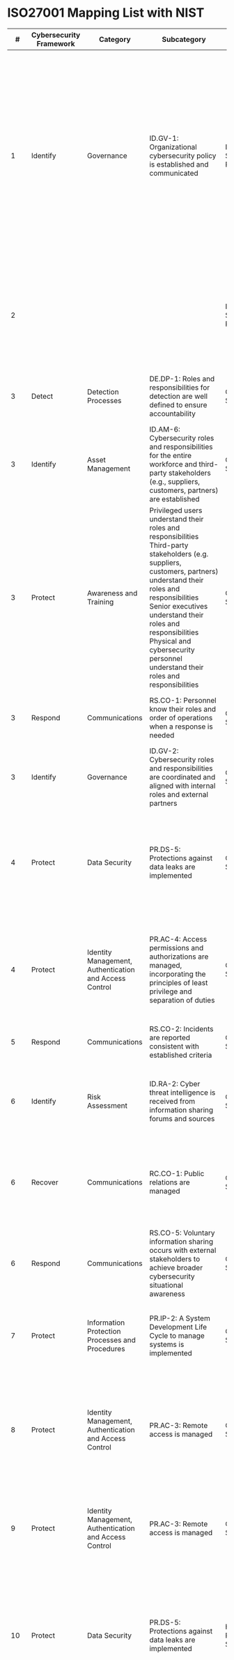 # ISO27001 Mapping List with NIST

<table><thead><tr><th width="68">#</th><th width="119">Cybersecurity Framework</th><th width="208">Category</th><th width="423">Subcategory</th><th width="157">Domain</th><th width="88">Control No.</th><th width="88">ISO</th><th width="777">Control Description</th></tr></thead><tbody><tr><td>1</td><td>Identify</td><td>Governance</td><td>ID.GV-1: Organizational cybersecurity policy is established and communicated</td><td>Information Security and Privacy Policy</td><td>A.5.1.1</td><td>27001</td><td>A set of policies for information security and privacy shall be defined, approved by management, published and communicated to employees and relevant external parties.<br><br>Any organization that processes PII, whether a PII controller or a PII processor, should consider applicable PII protection legislation and/or regulation during the development and maintenance of information security policies.</td></tr><tr><td>2</td><td> </td><td> </td><td> </td><td>Information Security and Privacy Policy</td><td>A.5.1.2</td><td>27001</td><td>The policies for information security and privacy shall be reviewed at planned intervals or if significant changes occur to ensure their continuing suitability, adequacy and effectiveness.</td></tr><tr><td>3</td><td>Detect</td><td>Detection Processes</td><td>DE.DP-1: Roles and responsibilities for detection are well defined to ensure accountability</td><td>Organization of Security Policy</td><td>A.6.1.1</td><td>27001</td><td>All information security and privacy responsibilities shall be defined and allocated.</td></tr><tr><td>3</td><td>Identify</td><td>Asset Management</td><td>ID.AM-6: Cybersecurity roles and responsibilities for the entire workforce and third-party stakeholders (e.g., suppliers, customers, partners) are established</td><td>Organization of Security Policy</td><td>A.6.1.1</td><td>27001</td><td>All information security and privacy responsibilities shall be defined and allocated.</td></tr><tr><td>3</td><td>Protect</td><td>Awareness and Training</td><td>Privileged users understand their roles and responsibilities<br>Third-party stakeholders (e.g. suppliers, customers, partners) understand their roles and responsibilities<br>Senior executives understand their roles and responsibilities<br>Physical and cybersecurity personnel understand their roles and responsibilities</td><td>Organization of Security Policy</td><td>A.6.1.1</td><td>27001</td><td>All information security and privacy responsibilities shall be defined and allocated.</td></tr><tr><td>3</td><td>Respond</td><td>Communications</td><td>RS.CO-1: Personnel know their roles and order of operations when a response is needed</td><td>Organization of Security Policy</td><td>A.6.1.1</td><td>27001</td><td>All information security and privacy responsibilities shall be defined and allocated.</td></tr><tr><td>3</td><td>Identify</td><td>Governance</td><td>ID.GV-2: Cybersecurity roles and responsibilities are coordinated and aligned with internal roles and external partners</td><td>Organization of Security Policy</td><td>A.6.1.1</td><td>27001</td><td>All information security and privacy responsibilities shall be defined and allocated.</td></tr><tr><td>4</td><td>Protect</td><td>Data Security</td><td>PR.DS-5: Protections against data leaks are implemented</td><td>Organization of Security Policy</td><td>A.6.1.2</td><td>27001</td><td>Conflicting duties and areas of responsibility shall be segregated to reduce opportunities for unauthorized or unintentional modification or misuse of the organization’s assets.</td></tr><tr><td>4</td><td>Protect</td><td>Identity Management, Authentication and Access Control</td><td>PR.AC-4: Access permissions and authorizations are managed, incorporating the principles of least privilege and separation of duties</td><td>Organization of Security Policy</td><td>A.6.1.2</td><td>27001</td><td>Conflicting duties and areas of responsibility shall be segregated to reduce opportunities for unauthorized or unintentional modification or misuse of the organization’s assets.</td></tr><tr><td>5</td><td>Respond</td><td>Communications</td><td>RS.CO-2: Incidents are reported consistent with established criteria</td><td>Organization of Security Policy</td><td>A.6.1.3</td><td>27001</td><td>Appropriate contacts with relevant authorities shall be maintained.</td></tr><tr><td>6</td><td>Identify</td><td>Risk Assessment</td><td>ID.RA-2: Cyber threat intelligence is received from information sharing forums and sources</td><td>Organization of Security Policy</td><td>A.6.1.4</td><td>27001</td><td>Appropriate contacts with special interest groups or other specialist security forums and professional associations shall be maintained.</td></tr><tr><td>6</td><td>Recover</td><td>Communications</td><td>RC.CO-1: Public relations are managed</td><td>Organization of Security Policy</td><td>A.6.1.4</td><td>27001</td><td>Appropriate contacts with special interest groups or other specialist security forums and professional associations shall be maintained.</td></tr><tr><td>6</td><td>Respond</td><td>Communications</td><td>RS.CO-5: Voluntary information sharing occurs with external stakeholders to achieve broader cybersecurity situational awareness </td><td>Organization of Security Policy</td><td>A.6.1.4</td><td>27001</td><td>Appropriate contacts with special interest groups or other specialist security forums and professional associations shall be maintained.</td></tr><tr><td>7</td><td>Protect</td><td>Information Protection Processes and Procedures</td><td>PR.IP-2: A System Development Life Cycle to manage systems is implemented</td><td>Organization of Security Policy</td><td>A.6.1.5</td><td>27001</td><td>Information security and privacy shall be addressed in project management, regardless of the type of the project.</td></tr><tr><td>8</td><td>Protect</td><td>Identity Management, Authentication and Access Control</td><td>PR.AC-3: Remote access is managed</td><td>Organization of Security Policy</td><td>A.6.2.1</td><td>27001</td><td>A policy and supporting security measures shall be adopted to manage the risks introduced by using mobile devices.<br><br>The organization should ensure that the use of mobile devices does not lead to a compromise of PII.</td></tr><tr><td>9</td><td>Protect</td><td>Identity Management, Authentication and Access Control</td><td>PR.AC-3: Remote access is managed</td><td>Organization of Security Policy</td><td>A.6.2.2</td><td>27001</td><td>A policy and supporting security measures shall be implemented to protect information accessed, processed or stored at teleworking sites.</td></tr><tr><td>10</td><td>Protect</td><td>Data Security</td><td>PR.DS-5: Protections against data leaks are implemented</td><td>Human Resource Security</td><td>A.7.1.1</td><td>27001</td><td>Background verification checks on all candidates for employment shall be carried out in accordance with relevant laws, regulations and ethics and shall be proportional to the business requirements, the classification of the information to be accessed and the perceived risks.</td></tr><tr><td>10</td><td>Protect</td><td>Identity Management, Authentication and Access Control</td><td>PR.AC-6: Identities are proofed and bound to credentials and asserted in interactions</td><td>Human Resource Security</td><td>A.7.1.1</td><td>27001</td><td>Background verification checks on all candidates for employment shall be carried out in accordance with relevant laws, regulations and ethics and shall be proportional to the business requirements, the classification of the information to be accessed and the perceived risks.</td></tr><tr><td>10</td><td>Protect</td><td>Information Protection Processes and Procedures</td><td>PR.IP-11: Cybersecurity is included in human resources practices (e.g., deprovisioning, personnel screening)</td><td>Human Resource Security</td><td>A.7.1.1</td><td>27001</td><td>Background verification checks on all candidates for employment shall be carried out in accordance with relevant laws, regulations and ethics and shall be proportional to the business requirements, the classification of the information to be accessed and the perceived risks.</td></tr><tr><td>11</td><td>Protect</td><td>Data Security</td><td>PR.DS-5: Protections against data leaks are implemented</td><td>Human Resource Security</td><td>A.7.1.2</td><td>27001</td><td>The contractual agreements with employees and contractors shall state their and the organization’s responsibilities for information security and privacy. </td></tr><tr><td>11</td><td>Protect</td><td>Information Protection Processes and Procedures</td><td>PR.IP-11: Cybersecurity is included in human resources practices (e.g., deprovisioning, personnel screening)</td><td>Human Resource Security</td><td>A.7.1.2</td><td>27001</td><td>The contractual agreements with employees and contractors shall state their and the organization’s responsibilities for information security and privacy. </td></tr><tr><td>12</td><td>Identify</td><td>Governance</td><td>ID.GV-2: Cybersecurity roles and responsibilities are coordinated and aligned with internal roles and external partners</td><td>Human Resource Security</td><td>A.7.2.1</td><td>27001</td><td>Management shall require all employees and contractors to apply information security and privacy in accordance with the established policies and procedures of the organization.</td></tr><tr><td>12</td><td>Protect</td><td>Information Protection Processes and Procedures</td><td>PR.IP-11: Cybersecurity is included in human resources practices (e.g., deprovisioning, personnel screening)</td><td>Human Resource Security</td><td>A.7.2.1</td><td>27001</td><td>Management shall require all employees and contractors to apply information security and privacy in accordance with the established policies and procedures of the organization.</td></tr><tr><td>13</td><td>Detect</td><td>Detection Processes</td><td>DE.DP-1: Roles and responsibilities for detection are well defined to ensure accountability</td><td>Human Resource Security</td><td>A.7.2.2</td><td>27001</td><td>All employees of the organization and, where relevant, contractors shall receive appropriate awareness education and training and regular updates in organizational policies and procedures, as relevant for their job function.</td></tr><tr><td>13</td><td>Respond</td><td>Communications</td><td>RS.CO-1: Personnel know their roles and order of operations when a response is needed</td><td>Human Resource Security</td><td>A.7.2.2</td><td>27001</td><td>All employees of the organization and, where relevant, contractors shall receive appropriate awareness education and training and regular updates in organizational policies and procedures, as relevant for their job function.</td></tr><tr><td>13</td><td>Protect</td><td>Awareness and Training</td><td>All users are informed and trained<br>Privileged users understand their roles and responsibilities<br>Third-party stakeholders (e.g. suppliers, customers, partners) understand their roles and responsibilities<br>Senior executives understand their roles and responsibilities<br>Physical and cybersecurity personnel understand their roles and responsibilities</td><td>Human Resource Security</td><td>A.7.2.2</td><td>27001</td><td>All employees of the organization and, where relevant, contractors shall receive appropriate awareness education and training and regular updates in organizational policies and procedures, as relevant for their job function.</td></tr><tr><td>13</td><td>Protect</td><td>Information Protection Processes and Procedures</td><td>PR.IP-11: Cybersecurity is included in human resources practices (e.g., deprovisioning, personnel screening)</td><td>Human Resource Security</td><td>A.7.2.2</td><td>27001</td><td>All employees of the organization and, where relevant, contractors shall receive appropriate awareness education and training and regular updates in organizational policies and procedures, as relevant for their job function.</td></tr><tr><td>14</td><td>Protect</td><td>Information Protection Processes and Procedures</td><td>PR.IP-11: Cybersecurity is included in human resources practices (e.g., deprovisioning, personnel screening)</td><td>Human Resource Security</td><td>A.7.2.3</td><td>27001</td><td>There shall be a formal and communicated disciplinary process in place to take action against employees who have committed an information security and privacy breach.</td></tr><tr><td>15</td><td>Protect</td><td>Data Security</td><td>PR.DS-5: Protections against data leaks are implemented</td><td>Human Resource Security</td><td>A.7.3.1</td><td>27001</td><td>Information security and privacy responsibilities and duties that remain valid after termination or change of employment shall be defined, communicated to the employee or contractor and enforced.</td></tr><tr><td>16</td><td>Identify</td><td>Asset Management</td><td>AM-1: Physical devices and systems within the organisation are inventoried<br>AM2: software platforms and applications within the organisation are inventories</td><td>Asset Management</td><td>A.8.1.1</td><td>27001</td><td>Assets associated with information and information processing facilities shall be identified and an inventory of these assets shall be drawn up and maintained.</td></tr><tr><td>17</td><td>Identify</td><td>Asset Management</td><td>AM-1: Physical devices and systems within the organisation are inventoried<br>AM2: software platforms and applications within the organisation are inventories</td><td>Asset Management</td><td>A.8.1.2</td><td>27001</td><td>Assets maintained in the inventory shall be owned.</td></tr><tr><td>15</td><td>Protect</td><td>Information Protection Processes and Procedures</td><td>PR.IP-11: Cybersecurity is included in human resources practices (e.g., deprovisioning, personnel screening)</td><td>Human Resource Security</td><td>A.7.3.1</td><td>27001</td><td>Information security and privacy responsibilities and duties that remain valid after termination or change of employment shall be defined, communicated to the employee or contractor and enforced.</td></tr><tr><td>18</td><td> </td><td> </td><td> </td><td>Asset Management</td><td>A.8.1.3</td><td>27001</td><td>Rules for the acceptable use of information and of assets associated with information and information processing facilities shall be identified, documented and implemented.</td></tr><tr><td>20</td><td>Identify</td><td>Asset Management</td><td>ID.AM-5: Resources (e.g., hardware, devices, data, time, personnel, and software) are prioritized based on their classification, criticality, and business value </td><td>Asset Management</td><td>A.8.2.1</td><td>27001</td><td>Information shall be classified in terms of legal requirements, value, criticality and sensitivity to unauthorised disclosure or modification.</td></tr><tr><td>19</td><td>Protect</td><td>Information Protection Processes and Procedures</td><td>PR.IP-11: Cybersecurity is included in human resources practices (e.g., deprovisioning, personnel screening)</td><td>Asset Management</td><td>A.8.1.4</td><td>27001</td><td>All employees and external party users shall return all of the organizational assets in their possession upon termination of their employment, contract or agreement.</td></tr><tr><td>20</td><td>Protect</td><td>Protective Technology</td><td>PR.PT-2: Removable media is protected and its use restricted according to policy</td><td>Asset Management</td><td>A.8.2.1</td><td>27001</td><td>Information shall be classified in terms of legal requirements, value, criticality and sensitivity to unauthorised disclosure or modification.</td></tr><tr><td>21</td><td>Protect</td><td>Protective Technology</td><td>PR.PT-2: Removable media is protected and its use restricted according to policy</td><td>Asset Management</td><td>A.8.2.2</td><td>27001</td><td>An appropriate set of procedures for information labelling shall be developed and implemented in accordance with the information classification scheme adopted by the organization.</td></tr><tr><td>21</td><td>Protect</td><td>Data Security</td><td>PR.DS-5: Protections against data leaks are implemented</td><td>Asset Management</td><td>A.8.2.2</td><td>27001</td><td>An appropriate set of procedures for information labelling shall be developed and implemented in accordance with the information classification scheme adopted by the organization.</td></tr><tr><td>22</td><td>Protect</td><td>Information Protection Processes and Procedures</td><td>PR.IP-6: Data is destroyed according to policy</td><td>Asset Management</td><td>A.8.2.3</td><td>27001</td><td>Procedures for handling assets shall be developed and implemented in accordance with the information classification scheme adopted by the organization.</td></tr><tr><td>22</td><td>Protect</td><td>Protective Technology</td><td>PR.PT-2: Removable media is protected and its use restricted according to policy</td><td>Asset Management</td><td>A.8.2.3</td><td>27001</td><td>Procedures for handling assets shall be developed and implemented in accordance with the information classification scheme adopted by the organization.</td></tr><tr><td>22</td><td>Protect</td><td>Data Security</td><td>PR.DS-1: Data-at-rest is protected<br>PR.DS-2: Data-in-transit is protected<br>PR.DS-3: Assets are formally managed throughout removal, transfers, and disposition<br>PR.DS-5: Protections against data leaks are implemented</td><td>Asset Management</td><td>A.8.2.3</td><td>27001</td><td>Procedures for handling assets shall be developed and implemented in accordance with the information classification scheme adopted by the organization.</td></tr><tr><td>23</td><td>Protect</td><td>Protective Technology</td><td>PR.PT-2: Removable media is protected and its use restricted according to policy</td><td>Asset Management</td><td>A.8.3.1</td><td>27001</td><td>Procedures shall be implemented for the management of removable media in accordance with the classification scheme adopted by the organization.</td></tr><tr><td>23</td><td>Protect</td><td>Information Protection Processes and Procedures</td><td>PR.IP-6: Data is destroyed according to policy</td><td>Asset Management</td><td>A.8.3.1</td><td>27001</td><td>Procedures shall be implemented for the management of removable media in accordance with the classification scheme adopted by the organization.</td></tr><tr><td>23</td><td>Protect</td><td>Data Security</td><td>PR.DS-3: Assets are formally managed throughout removal, transfers, and disposition</td><td>Asset Management</td><td>A.8.3.1</td><td>27001</td><td>Procedures shall be implemented for the management of removable media in accordance with the classification scheme adopted by the organization.</td></tr><tr><td>24</td><td>Protect</td><td>Data Security</td><td>PR.DS-3: Assets are formally managed throughout removal, transfers, and disposition</td><td>Asset Management</td><td>A.8.3.2</td><td>27001</td><td>Media shall be disposed of securely when no longer required, using formal procedures.</td></tr><tr><td>24</td><td>Protect</td><td>Information Protection Processes and Procedures</td><td>PR.IP-6: Data is destroyed according to policy</td><td>Asset Management</td><td>A.8.3.2</td><td>27001</td><td>Media shall be disposed of securely when no longer required, using formal procedures.</td></tr><tr><td>25</td><td>Protect</td><td>Protective Technology</td><td>PR.PT-2: Removable media is protected and its use restricted according to policy</td><td>Asset Management</td><td>A.8.3.3</td><td>27001</td><td>Media containing information, including PII,  shall be protected against unauthorized access, misuse or corruption during transportation. </td></tr><tr><td>25</td><td>Protect</td><td>Data Security</td><td>PR.DS-3: Assets are formally managed throughout removal, transfers, and disposition</td><td>Asset Management</td><td>A.8.3.3</td><td>27001</td><td>Media containing information, including PII,  shall be protected against unauthorized access, misuse or corruption during transportation. </td></tr><tr><td>26</td><td>Protect</td><td>Data Security</td><td>PR.DS-3: Assets are formally managed throughout removal, transfers, and disposition</td><td>Access Control</td><td>A.9.1.1</td><td>27001</td><td>An access control policy shall be established, documented and reviewed based on business and information security and privacy requirements. </td></tr><tr><td>27</td><td>Protect</td><td>Protective Technology</td><td>PR.PT-3: The principle of least functionality is incorporated by configuring systems to provide only essential capabilities</td><td>Access Control</td><td>A.9.1.2</td><td>27001</td><td>Users shall only be provided with access to the network and network services that they have been specifically authorized to use.</td></tr><tr><td>27</td><td>Protect</td><td>Data Security</td><td>PR.DS-3: Assets are formally managed throughout removal, transfers, and disposition</td><td>Access Control</td><td>A.9.1.2</td><td>27001</td><td>Users shall only be provided with access to the network and network services that they have been specifically authorized to use.</td></tr><tr><td>27</td><td>Protect</td><td>Identity Management, Authentication and Access Control</td><td>PR.AC-4: Access permissions and authorizations are managed, incorporating the principles of least privilege and separation of duties</td><td>Access Control</td><td>A.9.1.2</td><td>27001</td><td>Users shall only be provided with access to the network and network services that they have been specifically authorized to use.</td></tr><tr><td>28</td><td>Protect</td><td>Identity Management, Authentication and Access Control</td><td>PR.AC-1: Identities and credentials are issued, managed, verified, revoked, and audited for authorized devices, users and processes<br>PR.AC-6: Identities are proofed and bound to credentials and asserted in interactions<br>PR.AC-7: Users, devices, and other assets are authenticated (e.g., single-factor, multi-factor) commensurate with the risk of the transaction (e.g., individuals’ security and privacy risks and other organizational risks)</td><td>Access Control</td><td>A.9.2.1</td><td>27001</td><td>A formal user registration and de-registration process shall be implemented to enable assignment of access rights of users who administer or operate systems and services that process PII.<br><br>In the case where the organization is providing PII processing as a service, the customer can be responsible for some or all aspects of user ID management. Such cases should be included in the documented information.</td></tr><tr><td>29</td><td>Protect</td><td>Identity Management, Authentication and Access Control</td><td>PR.AC-1: Identities and credentials are issued, managed, verified, revoked, and audited for authorized devices, users and processes</td><td>Access Control</td><td>A.9.2.2</td><td>27001</td><td>A formal user access provisioning process shall be implemented to assign or revoke access rights for all user types to all systems and services. </td></tr><tr><td>30</td><td>Protect</td><td>Data Security</td><td>PR.DS-3: Assets are formally managed throughout removal, transfers, and disposition</td><td>Access Control</td><td>A.9.2.3</td><td>27001</td><td>The allocation and use of privileged access rights shall be restricted and controlled.</td></tr><tr><td>30</td><td>Protect</td><td>Identity Management, Authentication and Access Control</td><td>PR.AC-1: Identities and credentials are issued, managed, verified, revoked, and audited for authorized devices, users and processes<br>PR.AC-4: Access permissions and authorizations are managed, incorporating the principles of least privilege and separation of duties</td><td>Access Control</td><td>A.9.2.3</td><td>27001</td><td>The allocation and use of privileged access rights shall be restricted and controlled.</td></tr><tr><td>31</td><td>Protect</td><td>Identity Management, Authentication and Access Control</td><td>PR.AC-1: Identities and credentials are issued, managed, verified, revoked, and audited for authorized devices, users and processes<br>PR.AC-7: Users, devices, and other assets are authenticated (e.g., single-factor, multi-factor) commensurate with the risk of the transaction (e.g., individuals’ security and privacy risks and other organizational risks)</td><td>Access Control</td><td>A.9.2.4</td><td>27001</td><td>The allocation of secret authentication information shall be controlled through a formal management process.</td></tr><tr><td>32</td><td>Detect</td><td> </td><td> </td><td>Access Control</td><td>A.9.2.5</td><td>27001</td><td>Asset owners shall review users’ access rights at regular intervals.</td></tr><tr><td>33</td><td>Protect</td><td>Identity Management, Authentication and Access Control</td><td>PR.AC-1: Identities and credentials are issued, managed, verified, revoked, and audited for authorized devices, users and processes</td><td>Access Control</td><td>A.9.2.6</td><td>27001</td><td>The access rights of all employees and external party users to information and information processing facilities shall be removed upon termination of their employment, contract or agreement, or adjusted upon change.</td></tr><tr><td>34</td><td>Protect</td><td>Identity Management, Authentication and Access Control</td><td>PR.AC-7: Users, devices, and other assets are authenticated (e.g., single-factor, multi-factor) commensurate with the risk of the transaction (e.g., individuals’ security and privacy risks and other organizational risks)</td><td>Access Control</td><td>A.9.3.1</td><td>27001</td><td>Users shall be required to follow the organization’s practices in the use of secret authentication information.</td></tr><tr><td>35</td><td>Protect</td><td>Identity Management, Authentication and Access Control</td><td>PR.AC-4: Access permissions and authorizations are managed, incorporating the principles of least privilege and separation of duties</td><td>Access Control</td><td>A.9.4.1</td><td>27001</td><td>Access to information and application system functions shall be restricted in accordance with the access control policy.</td></tr><tr><td>35</td><td>Protect</td><td>Data Security</td><td>PR.DS-3: Assets are formally managed throughout removal, transfers, and disposition</td><td>Access Control</td><td>A.9.4.1</td><td>27001</td><td>Access to information and application system functions shall be restricted in accordance with the access control policy.</td></tr><tr><td>36</td><td>Protect</td><td>Identity Management, Authentication and Access Control</td><td>PR.AC-1: Identities and credentials are issued, managed, verified, revoked, and audited for authorized devices, users and processes<br>PR.AC-7: Users, devices, and other assets are authenticated (e.g., single-factor, multi-factor) commensurate with the risk of the transaction (e.g., individuals’ security and privacy risks and other organizational risks)</td><td>Access Control</td><td>A.9.4.2</td><td>27001</td><td>Where required by the access control policy, access to systems and applications shall be controlled by a secure log-on procedure. Also, where required by the customer, the organization should provide the capability for secure log-on procedures for any user accounts under the customer's control.</td></tr><tr><td>37</td><td>Protect</td><td>Identity Management, Authentication and Access Control</td><td>PR.AC-1: Identities and credentials are issued, managed, verified, revoked, and audited for authorized devices, users and processes<br>PR.AC-7: Users, devices, and other assets are authenticated (e.g., single-factor, multi-factor) commensurate with the risk of the transaction (e.g., individuals’ security and privacy risks and other organizational risks)</td><td>Access Control</td><td>A.9.4.3</td><td>27001</td><td>Password management systems shall be interactive and shall ensure quality passwords.</td></tr><tr><td>38</td><td>Protect</td><td>Identity Management, Authentication and Access Control</td><td>PR.AC-4: Access permissions and authorizations are managed, incorporating the principles of least privilege and separation of duties</td><td>Access Control</td><td>A.9.4.4</td><td>27001</td><td>The use of utility programs that might be capable of overriding system and application controls shall be restricted and tightly controlled. </td></tr><tr><td>38</td><td>Protect</td><td>Data Security</td><td>PR.DS-3: Assets are formally managed throughout removal, transfers, and disposition</td><td>Access Control</td><td>A.9.4.4</td><td>27001</td><td>The use of utility programs that might be capable of overriding system and application controls shall be restricted and tightly controlled. </td></tr><tr><td>39</td><td>Protect</td><td>Data Security</td><td>PR.DS-3: Assets are formally managed throughout removal, transfers, and disposition</td><td>Access Control</td><td>A.9.4.5</td><td>27001</td><td>Access to program source code shall be restricted.</td></tr><tr><td>39</td><td>Protect</td><td>Identity Management, Authentication and Access Control</td><td>PR.AC-4: Access permissions and authorizations are managed, incorporating the principles of least privilege and separation of duties</td><td>Access Control</td><td>A.9.4.5</td><td>27001</td><td>Access to program source code shall be restricted.</td></tr><tr><td>40</td><td>Protect</td><td>Data Security</td><td>PR.DS-3: Assets are formally managed throughout removal, transfers, and disposition</td><td>Cryptography</td><td>A.10.1.1</td><td>27001</td><td>A policy on the use of cryptographic controls for protection of information shall be developed and implemented.</td></tr><tr><td>41</td><td> </td><td> </td><td> </td><td>Cryptography</td><td>A.10.1.2</td><td>27001</td><td>A policy on the use, protection and lifetime of cryptographic keys shall be developed and implemented through their whole lifecycle.</td></tr><tr><td>42</td><td>Detect</td><td>Security Continuous Monitoring</td><td>DE.CM-2: The physical environment is monitored to detect potential cybersecurity events</td><td>Physical and Environmental Security</td><td>A.11.1.1</td><td>27001</td><td>Security perimeters shall be defined and used to protect areas that contain either sensitive or critical information and information processing facilities.</td></tr><tr><td>42</td><td>Protect</td><td>Identity Management, Authentication and Access Control</td><td>PR.AC-2: Physical access to assets is managed and protected</td><td>Physical and Environmental Security</td><td>A.11.1.1</td><td>27001</td><td>Security perimeters shall be defined and used to protect areas that contain either sensitive or critical information and information processing facilities.</td></tr><tr><td>43</td><td>Detect</td><td>Security Continuous Monitoring</td><td>DE.CM-2: The physical environment is monitored to detect potential cybersecurity events</td><td>Physical and Environmental Security</td><td>A.11.1.2</td><td>27001</td><td>Secure areas shall be protected by appropriate entry controls to ensure that only authorized personnel are allowed access.</td></tr><tr><td>43</td><td>Protect</td><td>Identity Management, Authentication and Access Control</td><td>PR.AC-2: Physical access to assets is managed and protected</td><td>Physical and Environmental Security</td><td>A.11.1.2</td><td>27001</td><td>Secure areas shall be protected by appropriate entry controls to ensure that only authorized personnel are allowed access.</td></tr><tr><td>43</td><td>Protect</td><td>Maintenance</td><td>PR.MA-1: Maintenance and repair of organizational assets are performed and logged, with approved and controlled tools</td><td>Physical and Environmental Security</td><td>A.11.1.2</td><td>27001</td><td>Secure areas shall be protected by appropriate entry controls to ensure that only authorized personnel are allowed access.</td></tr><tr><td>45</td><td>Identify</td><td>Business Environment</td><td>ID.BE-5: Resilience requirements to support delivery of critical services are established for all operating states (e.g. under duress/attack, during recovery, normal operations)</td><td>Physical and Environmental Security</td><td>A.11.1.4</td><td>27001</td><td>Physical protection against natural disasters, malicious attack or accidents shall be designed and applied.</td></tr><tr><td>44</td><td>Protect</td><td>Identity Management, Authentication and Access Control</td><td>PR.AC-2: Physical access to assets is managed and protected</td><td>Physical and Environmental Security</td><td>A.11.1.3</td><td>27001</td><td>Physical security for offices, rooms and facilities shall be designed and applied.</td></tr><tr><td>45</td><td>Protect</td><td>Data Security</td><td>PR.DS-3: Assets are formally managed throughout removal, transfers, and disposition</td><td>Physical and Environmental Security</td><td>A.11.1.4</td><td>27001</td><td>Physical protection against natural disasters, malicious attack or accidents shall be designed and applied.</td></tr><tr><td>45</td><td>Protect</td><td>Identity Management, Authentication and Access Control</td><td>PR.AC-2: Physical access to assets is managed and protected</td><td>Physical and Environmental Security</td><td>A.11.1.4</td><td>27001</td><td>Physical protection against natural disasters, malicious attack or accidents shall be designed and applied.</td></tr><tr><td>45</td><td>Protect</td><td>Information Protection Processes and Procedures</td><td>PR.IP-5: Policy and regulations regarding the physical operating environment for organizational assets are met</td><td>Physical and Environmental Security</td><td>A.11.1.4</td><td>27001</td><td>Physical protection against natural disasters, malicious attack or accidents shall be designed and applied.</td></tr><tr><td>46</td><td>Protect</td><td>Data Security</td><td>PR.DS-3: Assets are formally managed throughout removal, transfers, and disposition</td><td>Physical and Environmental Security</td><td>A.11.1.5</td><td>27001</td><td>Procedures for working in secure areas shall be designed and applied.</td></tr><tr><td>46</td><td>Protect</td><td>Identity Management, Authentication and Access Control</td><td>PR.AC-2: Physical access to assets is managed and protected</td><td>Physical and Environmental Security</td><td>A.11.1.5</td><td>27001</td><td>Procedures for working in secure areas shall be designed and applied.</td></tr><tr><td>47</td><td>Protect</td><td>Identity Management, Authentication and Access Control</td><td>PR.AC-2: Physical access to assets is managed and protected</td><td>Physical and Environmental Security</td><td>A.11.1.6</td><td>27001</td><td>Access points such as delivery and loading areas and other points where unauthorized persons could enter the premises shall be controlled and, if possible, isolated from information processing facilities to avoid unauthorized access.</td></tr><tr><td>48</td><td>Protect</td><td>Data Security</td><td>PR.DS-3: Assets are formally managed throughout removal, transfers, and disposition</td><td>Physical and Environmental Security</td><td>A.11.2.1</td><td>27001</td><td>Equipment shall be sited and protected to reduce the risks from environmental threats and hazards, and opportunities for unauthorized access.</td></tr><tr><td>49</td><td>Identify</td><td>Business Environment</td><td>ID.BE-4: Dependencies and critical functions for delivery of critical services are established</td><td>Physical and Environmental Security</td><td>A.11.2.2</td><td>27001</td><td>Equipment shall be protected from power failures and other disruptions caused by failures in supporting utilities.</td></tr><tr><td>48</td><td>Protect</td><td>Identity Management, Authentication and Access Control</td><td>PR.AC-2: Physical access to assets is managed and protected</td><td>Physical and Environmental Security</td><td>A.11.2.1</td><td>27001</td><td>Equipment shall be sited and protected to reduce the risks from environmental threats and hazards, and opportunities for unauthorized access.</td></tr><tr><td>50</td><td>Identify</td><td>Business Environment</td><td>ID.BE-4: Dependencies and critical functions for delivery of critical services are established</td><td>Physical and Environmental Security</td><td>A.11.2.3</td><td>27001</td><td>Power and telecommunications cabling carrying data or supporting information services shall be protected from interception, interference or damage.</td></tr><tr><td>49</td><td>Protect</td><td>Information Protection Processes and Procedures</td><td>PR.IP-5: Policy and regulations regarding the physical operating environment for organizational assets are met</td><td>Physical and Environmental Security</td><td>A.11.2.2</td><td>27001</td><td>Equipment shall be protected from power failures and other disruptions caused by failures in supporting utilities.</td></tr><tr><td>50</td><td>Protect</td><td>Identity Management, Authentication and Access Control</td><td>PR.AC-2: Physical access to assets is managed and protected</td><td>Physical and Environmental Security</td><td>A.11.2.3</td><td>27001</td><td>Power and telecommunications cabling carrying data or supporting information services shall be protected from interception, interference or damage.</td></tr><tr><td>50</td><td>Protect</td><td>Information Protection Processes and Procedures</td><td>PR.IP-5: Policy and regulations regarding the physical operating environment for organizational assets are met</td><td>Physical and Environmental Security</td><td>A.11.2.3</td><td>27001</td><td>Power and telecommunications cabling carrying data or supporting information services shall be protected from interception, interference or damage.</td></tr><tr><td>51</td><td>Protect</td><td>Data Security</td><td>PR.DS-3: Assets are formally managed throughout removal, transfers, and disposition<br>PR.DS-8: Integrity checking mechanisms are used to verify hardware integrity</td><td>Physical and Environmental Security</td><td>A.11.2.4</td><td>27001</td><td>Equipment shall be correctly maintained to ensure its continued availability and integrity. </td></tr><tr><td>51</td><td>Protect</td><td>Maintenance</td><td>PR.MA-1: Maintenance and repair of organizational assets are performed and logged, with approved and controlled tools<br>PR.MA-2: Remote maintenance of organizational assets is approved, logged, and performed in a manner that prevents unauthorized access</td><td>Physical and Environmental Security</td><td>A.11.2.4</td><td>27001</td><td>Equipment shall be correctly maintained to ensure its continued availability and integrity. </td></tr><tr><td>52</td><td>Protect</td><td>Data Security</td><td>PR.DS-3: Assets are formally managed throughout removal, transfers, and disposition</td><td>Physical and Environmental Security</td><td>A.11.2.5</td><td>27001</td><td>Equipment, information or software shall not be taken off-site without prior authorization.</td></tr><tr><td>52</td><td>Protect</td><td>Identity Management, Authentication and Access Control</td><td>PR.AC-2: Physical access to assets is managed and protected</td><td>Physical and Environmental Security</td><td>A.11.2.5</td><td>27001</td><td>Equipment, information or software shall not be taken off-site without prior authorization.</td></tr><tr><td>53</td><td>Identify</td><td>Asset Management</td><td>ID.AM-4: External information systems are catalogued</td><td>Physical and Environmental Security</td><td>A.11.2.6</td><td>27001</td><td>Security shall be applied to off-site assets taking into account the different risks of working outside the organization’s premises.</td></tr><tr><td>52</td><td>Protect</td><td>Maintenance</td><td>PR.MA-1: Maintenance and repair of organizational assets are performed and logged, with approved and controlled tools</td><td>Physical and Environmental Security</td><td>A.11.2.5</td><td>27001</td><td>Equipment, information or software shall not be taken off-site without prior authorization.</td></tr><tr><td>53</td><td>Protect</td><td>Identity Management, Authentication and Access Control</td><td>PR.AC-2: Physical access to assets is managed and protected<br>PR.AC-3: Remote access is managed</td><td>Physical and Environmental Security</td><td>A.11.2.6</td><td>27001</td><td>Security shall be applied to off-site assets taking into account the different risks of working outside the organization’s premises.</td></tr><tr><td>53</td><td>Protect</td><td>Maintenance</td><td>PR.MA-1: Maintenance and repair of organizational assets are performed and logged, with approved and controlled tools</td><td>Physical and Environmental Security</td><td>A.11.2.6</td><td>27001</td><td>Security shall be applied to off-site assets taking into account the different risks of working outside the organization’s premises.</td></tr><tr><td>54</td><td>Protect</td><td>Identity Management, Authentication and Access Control</td><td>PR.AC-2: Physical access to assets is managed and protected</td><td>Physical and Environmental Security</td><td>A.11.2.7</td><td>27001</td><td>All items of equipment containing storage media shall be verified to ensure that any sensitive data, licensed software, or even PII has been removed or securely overwritten prior to disposal or re-use.</td></tr><tr><td>54</td><td>Protect</td><td>Data Security</td><td>PR.DS-3: Assets are formally managed throughout removal, transfers, and disposition</td><td>Physical and Environmental Security</td><td>A.11.2.7</td><td>27001</td><td>All items of equipment containing storage media shall be verified to ensure that any sensitive data, licensed software, or even PII has been removed or securely overwritten prior to disposal or re-use.</td></tr><tr><td>54</td><td>Protect</td><td>Information Protection Processes and Procedures</td><td>PR.DS-3: Assets are formally managed throughout removal, transfers, and disposition</td><td>Physical and Environmental Security</td><td>A.11.2.7</td><td>27001</td><td>All items of equipment containing storage media shall be verified to ensure that any sensitive data, licensed software, or even PII has been removed or securely overwritten prior to disposal or re-use.</td></tr><tr><td>55</td><td>Protect</td><td>Identity Management, Authentication and Access Control</td><td>PR.AC-2: Physical access to assets is managed and protected</td><td>Physical and Environmental Security</td><td>A.11.2.8</td><td>27001</td><td>Users shall ensure that unattended equipment has appropriate protection.</td></tr><tr><td>56</td><td>Protect</td><td>Protective Technology</td><td>PR.PT-2: Removable media is protected and its use restricted according to policy</td><td>Physical and Environmental Security</td><td>A.11.2.9</td><td>27001</td><td>A clear desk policy for papers and removable storage media and a clear screen policy for information processing facilities shall be adopted.</td></tr><tr><td>57</td><td>Detect</td><td>Anomalies and Events</td><td>DE.AE-1: A baseline of network operations and expected data flows for users and systems is established and managed</td><td>Operations Security</td><td>A.12.1.1</td><td>27001</td><td>Operating procedures shall be documented and made available to all users who need them.</td></tr><tr><td>58</td><td>Detect</td><td>Anomalies and Events</td><td>DE.AE-1: A baseline of network operations and expected data flows for users and systems is established and managed</td><td>Operations Security</td><td>A.12.1.2</td><td>27001</td><td>Changes to the organization, business processes, information processing facilities and systems that affect information security and privacy shall be controlled.</td></tr><tr><td>59</td><td>Identify</td><td>Business Environment</td><td>ID.BE-4: Dependencies and critical functions for delivery of critical services are established</td><td>Operations Security</td><td>A.12.1.3</td><td>27001</td><td>The use of resources shall be monitored, tuned and projections made of future capacity requirements to ensure the required system performance.</td></tr><tr><td>58</td><td>Protect</td><td>Information Protection Processes and Procedures</td><td>PR.IP-1: A baseline configuration of information technology/industrial control systems is created and maintained incorporating security principles (e.g. concept of least functionality)<br>PR.IP-3: Configuration change control processes are in place</td><td>Operations Security</td><td>A.12.1.2</td><td>27001</td><td>Changes to the organization, business processes, information processing facilities and systems that affect information security and privacy shall be controlled.</td></tr><tr><td>59</td><td>Protect</td><td>Data Security</td><td>PR.DS-4: Adequate capacity to ensure availability is maintained</td><td>Operations Security</td><td>A.12.1.3</td><td>27001</td><td>The use of resources shall be monitored, tuned and projections made of future capacity requirements to ensure the required system performance.</td></tr><tr><td>60</td><td>Protect</td><td>Data Security</td><td>PR.DS-7: The development and testing environment(s) are separate from the production environment<br>PR.DS-8: Integrity checking mechanisms are used to verify hardware integrity</td><td>Operations Security</td><td>A.12.1.4</td><td>27001</td><td>Development, testing, and operational environments shall be separated to reduce the risks of unauthorized access or changes to the operational environment.</td></tr><tr><td>61</td><td>Detect</td><td>Security Continuous Monitoring</td><td>DE.CM-4: Malicious code is detected</td><td>Operations Security</td><td>A.12.2.1</td><td>27001</td><td>Detection, prevention and recovery controls to protect against malware shall be implemented, combined with appropriate user awareness.</td></tr><tr><td>61</td><td>Respond</td><td>Mitigation</td><td>RS.MI-1: Incidents are contained<br>RS.MI-2: Incidents are mitigated</td><td>Operations Security</td><td>A.12.2.1</td><td>27001</td><td>Detection, prevention and recovery controls to protect against malware shall be implemented, combined with appropriate user awareness.</td></tr><tr><td>61</td><td>Protect</td><td>Awareness and Training</td><td>All users are informed and trained</td><td>Operations Security</td><td>A.12.2.1</td><td>27001</td><td>Detection, prevention and recovery controls to protect against malware shall be implemented, combined with appropriate user awareness.</td></tr><tr><td>62</td><td>Protect</td><td>Information Protection Processes and Procedures</td><td>PR.IP-4: Backups of information are conducted, maintained, and tested </td><td>Operations Security</td><td>A.12.3.1</td><td>27001</td><td>Backup copies of information, software and system images shall be taken and tested regularly in accordance with an agreed backup policy.</td></tr><tr><td>63</td><td>Detect</td><td>Anomalies and Events</td><td>DE.AE-2: Detected events are analyzed to understand attack targets and methods</td><td>Operations Security</td><td>A.12.4.1</td><td>27001</td><td>Event logs recording user activities, exceptions, faults and information security and privacy events shall be produced, kept and regularly reviewed.</td></tr><tr><td>63</td><td>Detect</td><td>Security Continuous Monitoring</td><td>DE.CM-3: Personnel activity is monitored to detect potential cybersecurity events<br>DE.CM-7: Monitoring for unauthorized personnel, connections, devices, and software is performed</td><td>Operations Security</td><td>A.12.4.1</td><td>27001</td><td>Event logs recording user activities, exceptions, faults and information security and privacy events shall be produced, kept and regularly reviewed.</td></tr><tr><td>63</td><td>Respond</td><td>Analysis</td><td>RS.AN-1: Notifications from detection systems are investigated </td><td>Operations Security</td><td>A.12.4.1</td><td>27001</td><td>Event logs recording user activities, exceptions, faults and information security and privacy events shall be produced, kept and regularly reviewed.</td></tr><tr><td>63</td><td>Protect</td><td>Protective Technology</td><td>PR.PT-1: Audit/log records are determined, documented, implemented, and reviewed in accordance with policy</td><td>Operations Security</td><td>A.12.4.1</td><td>27001</td><td>Event logs recording user activities, exceptions, faults and information security and privacy events shall be produced, kept and regularly reviewed.</td></tr><tr><td>64</td><td>Protect</td><td>Protective Technology</td><td>PR.PT-1: Audit/log records are determined, documented, implemented, and reviewed in accordance with policy</td><td>Operations Security</td><td>A.12.4.2</td><td>27001</td><td>Logging facilities and log information shall be protected against tampering and unauthorized access.<br><br>Log information recorded for, for example, security monitoring and operational diagnostics, can contain PII. Measures such as controlling access (see ISO/IEC 27002:2013, 9.2.3) should be put in place to ensure that logged information is only used as intended.</td></tr><tr><td>65</td><td>Detect</td><td>Security Continuous Monitoring</td><td>DE.CM-3: Personnel activity is monitored to detect potential cybersecurity events</td><td>Operations Security</td><td>A.12.4.3</td><td>27001</td><td>System administrator and system operator activities shall be logged and the logs protected and regularly reviewed.</td></tr><tr><td>65</td><td>Respond</td><td>Analysis</td><td>RS.AN-1: Notifications from detection systems are investigated </td><td>Operations Security</td><td>A.12.4.3</td><td>27001</td><td>System administrator and system operator activities shall be logged and the logs protected and regularly reviewed.</td></tr><tr><td>65</td><td>Protect</td><td>Protective Technology</td><td>PR.PT-1: Audit/log records are determined, documented, implemented, and reviewed in accordance with policy</td><td>Operations Security</td><td>A.12.4.3</td><td>27001</td><td>System administrator and system operator activities shall be logged and the logs protected and regularly reviewed.</td></tr><tr><td>66</td><td>Protect</td><td>Protective Technology</td><td>PR.PT-1: Audit/log records are determined, documented, implemented, and reviewed in accordance with policy</td><td>Operations Security</td><td>A.12.4.4</td><td>27001</td><td>The clocks of all relevant information processing systems within an organization or security domain shall be synchronised to a single reference time source.</td></tr><tr><td>67</td><td>Identify</td><td>Asset Management</td><td>AM2: software platforms and applications within the organisation are inventories</td><td>Operations Security</td><td>A.12.5.1</td><td>27001</td><td>Procedures shall be implemented to control the installation of software on operational systems.</td></tr><tr><td>67</td><td>Detect</td><td>Security Continuous Monitoring</td><td>DE.CM-5: Unauthorized mobile code is detected</td><td>Operations Security</td><td>A.12.5.1</td><td>27001</td><td>Procedures shall be implemented to control the installation of software on operational systems.</td></tr><tr><td>67</td><td>Protect</td><td>Information Protection Processes and Procedures</td><td>PR.IP-1: A baseline configuration of information technology/industrial control systems is created and maintained incorporating security principles (e.g. concept of least functionality)<br>PR.IP-3: Configuration change control processes are in place</td><td>Operations Security</td><td>A.12.5.1</td><td>27001</td><td>Procedures shall be implemented to control the installation of software on operational systems.</td></tr><tr><td>68</td><td>Identify</td><td>Risk Assessment</td><td>ID.RA-1: Asset vulnerabilities are identified and documented<br>ID.RA-5: Threats, vulnerabilities, likelihoods, and impacts are used to determine risk</td><td>Operations Security</td><td>A.12.6.1</td><td>27001</td><td>Information about technical vulnerabilities of information systems being used shall be obtained in a timely fashion, the organization’s exposure to such vulnerabilities evaluated and appropriate measures taken to address the associated risk.</td></tr><tr><td>68</td><td>Detect</td><td>Security Continuous Monitoring</td><td>DE.CM-8: Vulnerability scans are performed</td><td>Operations Security</td><td>A.12.6.1</td><td>27001</td><td>Information about technical vulnerabilities of information systems being used shall be obtained in a timely fashion, the organization’s exposure to such vulnerabilities evaluated and appropriate measures taken to address the associated risk.</td></tr><tr><td>68</td><td>Respond</td><td>Mitigation</td><td>RS.MI-3: Newly identified vulnerabilities are mitigated or documented as accepted risks</td><td>Operations Security</td><td>A.12.6.1</td><td>27001</td><td>Information about technical vulnerabilities of information systems being used shall be obtained in a timely fashion, the organization’s exposure to such vulnerabilities evaluated and appropriate measures taken to address the associated risk.</td></tr><tr><td>68</td><td>Protect</td><td>Information Protection Processes and Procedures</td><td>PR.IP-12: A vulnerability management plan is developed and implemented</td><td>Operations Security</td><td>A.12.6.1</td><td>27001</td><td>Information about technical vulnerabilities of information systems being used shall be obtained in a timely fashion, the organization’s exposure to such vulnerabilities evaluated and appropriate measures taken to address the associated risk.</td></tr><tr><td>69</td><td>Detect</td><td>Security Continuous Monitoring</td><td>DE.CM-5: Unauthorized mobile code is detected</td><td>Operations Security</td><td>A.12.6.2</td><td>27001</td><td>Rules governing the installation of software by users shall be established and implemented.</td></tr><tr><td>69</td><td>Protect</td><td>Information Protection Processes and Procedures</td><td>PR.IP-3: Configuration change control processes are in place</td><td>Operations Security</td><td>A.12.6.2</td><td>27001</td><td>Rules governing the installation of software by users shall be established and implemented.</td></tr><tr><td>70</td><td>Protect</td><td>Protective Technology</td><td>PR.PT-1: Audit/log records are determined, documented, implemented, and reviewed in accordance with policy</td><td>Operations Security</td><td>A.12.7.1</td><td>27001</td><td>Audit requirements and activities involving verification of operational systems shall be carefully planned and agreed to minimize disruptions to business processes.</td></tr><tr><td>71</td><td>Detect</td><td>Anomalies and Events</td><td>DE.AE-1: A baseline of network operations and expected data flows for users and systems is established and managed</td><td>Communications Security</td><td>A.13.1.1</td><td>27001</td><td>Networks shall be managed and controlled to protect information in systems and applications.</td></tr><tr><td>71</td><td>Protect</td><td>Data Security</td><td>PR.DS-8: Integrity checking mechanisms are used to verify hardware integrity<br>PR.DS-5: Protections against data leaks are implemented</td><td>Communications Security</td><td>A.13.1.1</td><td>27001</td><td>Networks shall be managed and controlled to protect information in systems and applications.</td></tr><tr><td>71</td><td>Protect</td><td>Identity Management, Authentication and Access Control </td><td>PR.AC-3: Remote access is managed</td><td>Communications Security</td><td>A.13.1.1</td><td>27001</td><td>Networks shall be managed and controlled to protect information in systems and applications.</td></tr><tr><td>71</td><td>Protect</td><td>Protective Technology</td><td>PR.PT-4: Communications and control networks are protected</td><td>Communications Security</td><td>A.13.1.1</td><td>27001</td><td>Networks shall be managed and controlled to protect information in systems and applications.</td></tr><tr><td>72</td><td>Detect</td><td>Anomalies and Events</td><td>DE.AE-1: A baseline of network operations and expected data flows for users and systems is established and managed</td><td>Communications Security</td><td>A.13.1.2</td><td>27001</td><td>Security mechanisms, service levels and management requirements of all network services shall be identified and included in network services agreements, whether these services are provided in-house or outsourced.</td></tr><tr><td>73</td><td>Protect</td><td>Data Security</td><td>PR.DS-5: Protections against data leaks are implemented</td><td>Communications Security</td><td>A.13.1.3</td><td>27001</td><td>Groups of information services, users and information systems shall be segregated on networks.</td></tr><tr><td>74</td><td>Identify</td><td>Asset Management</td><td>AM3: organisational communication and data flows are mapped</td><td>Communications Security</td><td>A.13.2.1</td><td>27001</td><td>Formal transfer policies, procedures and controls shall be in place to protect the transfer of information through the use of all types of communication facilities. Also, the organization should consider procedures for ensuring that rules related to the processing of PII are enforced throughout and outside of the system, where applicable.</td></tr><tr><td>73</td><td>Protect</td><td>Identity Management, Authentication and Access Control</td><td>PR.AC-5: Network integrity is protected (e.g., network segregation, network segmentation)</td><td>Communications Security</td><td>A.13.1.3</td><td>27001</td><td>Groups of information services, users and information systems shall be segregated on networks.</td></tr><tr><td>74</td><td>Protect</td><td>Identity Management, Authentication and Access Control</td><td>PR.AC-3: Remote access is managed<br>PR.AC-5: Network integrity is protected (e.g., network segregation, network segmentation)</td><td>Communications Security</td><td>A.13.2.1</td><td>27001</td><td>Formal transfer policies, procedures and controls shall be in place to protect the transfer of information through the use of all types of communication facilities. Also, the organization should consider procedures for ensuring that rules related to the processing of PII are enforced throughout and outside of the system, where applicable.</td></tr><tr><td>74</td><td>Protect</td><td>Data Security</td><td>PR.DS-2: Data-in-transit is protected<br>PR.DS-5: Protections against data leaks are implemented</td><td>Communications Security</td><td>A.13.2.1</td><td>27001</td><td>Formal transfer policies, procedures and controls shall be in place to protect the transfer of information through the use of all types of communication facilities. Also, the organization should consider procedures for ensuring that rules related to the processing of PII are enforced throughout and outside of the system, where applicable.</td></tr><tr><td>75</td><td>Identify</td><td>Asset Management</td><td>AM3: organisational communication and data flows are mapped</td><td>Communications Security</td><td>A.13.2.2</td><td>27001</td><td>Agreements shall address the secure transfer of business information between the organization and external parties.</td></tr><tr><td>74</td><td>Protect</td><td>Protective Technology</td><td>PR.PT-4: Communications and control networks are protected</td><td>Communications Security</td><td>A.13.2.1</td><td>27001</td><td>Formal transfer policies, procedures and controls shall be in place to protect the transfer of information through the use of all types of communication facilities. Also, the organization should consider procedures for ensuring that rules related to the processing of PII are enforced throughout and outside of the system, where applicable.</td></tr><tr><td>76</td><td>Protect</td><td>Data Security</td><td>PR.DS-2: Data-in-transit is protected<br>PR.DS-5: Protections against data leaks are implemented<br></td><td>Communications Security</td><td>A.13.2.3</td><td>27001</td><td>Information involved in electronic messaging shall be appropriately protected.</td></tr><tr><td>77</td><td>Protect</td><td>Data Security</td><td>PR.DS-5: Protections against data leaks are implemented</td><td>Communications Security</td><td>A.13.2.4</td><td>27001</td><td>Requirements for confidentiality or non-disclosure agreements reflecting the organization’s needs for the protection of information shall be identified, regularly reviewed and documented.</td></tr><tr><td>79</td><td>Protect</td><td>Data Security</td><td>PR.DS-2: Data-in-transit is protected<br>PR.DS-5: Protections against data leaks are implemented<br>PR.DS-5: Protections against data leaks are implemented</td><td>System acquisition, development and maintainence</td><td>A.14.1.2</td><td>27001</td><td>Information involved in application services passing over public networks shall be protected from fraudulent activity, contract dispute and unauthorized disclosure and modification.</td></tr><tr><td>79</td><td>Protect</td><td>Identity Management, Authentication and Access Control</td><td>PR.AC-5: Network integrity is protected (e.g., network segregation, network segmentation)</td><td>System acquisition, development and maintainence</td><td>A.14.1.2</td><td>27001</td><td>Information involved in application services passing over public networks shall be protected from fraudulent activity, contract dispute and unauthorized disclosure and modification.</td></tr><tr><td>80</td><td>Protect</td><td>Data Security</td><td>PR.DS-2: Data-in-transit is protected<br>PR.DS-5: Protections against data leaks are implemented<br>PR.DS-6: Integrity checking mechanisms are used to verify software, firmware, and information integrity</td><td>System acquisition, development and maintainence</td><td>A.14.1.3</td><td>27001</td><td>Information involved in application service transactions shall be protected to prevent incomplete transmission, misrouting, unauhorized message alteration, unauthorized disclosure, unauthorized message duplication or replay.</td></tr><tr><td>80</td><td>Protect</td><td>Identity Management, Authentication and Access Control</td><td>PR.AC-5: Network integrity is protected (e.g., network segregation, network segmentation)</td><td>System acquisition, development and maintainence</td><td>A.14.1.3</td><td>27001</td><td>Information involved in application service transactions shall be protected to prevent incomplete transmission, misrouting, unauhorized message alteration, unauthorized disclosure, unauthorized message duplication or replay.</td></tr><tr><td>80</td><td>Protect</td><td>Protective Technology</td><td>PR.PT-4: Communications and control networks are protected</td><td>System acquisition, development and maintainence</td><td>A.14.1.3</td><td>27001</td><td>Information involved in application service transactions shall be protected to prevent incomplete transmission, misrouting, unauhorized message alteration, unauthorized disclosure, unauthorized message duplication or replay.</td></tr><tr><td>81</td><td>Protect</td><td>Information Protection Processes and Procedures</td><td>PR.IP-2: A System Development Life Cycle to manage systems is implemented</td><td>System acquisition, development and maintainence</td><td>A.14.2.1</td><td>27001</td><td>Rules for the development of software and systems shall be estabished and applied to developments within the organization.</td></tr><tr><td>82</td><td>Protect</td><td>Information Protection Processes and Procedures</td><td>PR.IP-1: A baseline configuration of information technology/industrial control systems is created and maintained incorporating security principles (e.g. concept of least functionality)<br>PR.IP-3: Configuration change control processes are in place</td><td>System acquisition, development and maintainence</td><td>A.14.2.2</td><td>27001</td><td>Changes to systems within the development lifecycle shall be controlled by the use of formal change control procedures.</td></tr><tr><td>83</td><td>Protect</td><td>Information Protection Processes and Procedures</td><td>PR.IP-1: A baseline configuration of information technology/industrial control systems is created and maintained incorporating security principles (e.g. concept of least functionality)<br>PR.IP-3: Configuration change control processes are in place<br>PR.IP-12: A vulnerability management plan is developed and implemented</td><td>System acquisition, development and maintainence</td><td>A.14.2.3</td><td>27001</td><td>When operating platforms are changed, business critical applications shall be reviewed and tested to ensure there is no adverse impact on organizational operations or security.</td></tr><tr><td>84</td><td>Protect</td><td>Data Security</td><td>PR.DS-6: Integrity checking mechanisms are used to verify software, firmware, and information integrity<br></td><td>System acquisition, development and maintainence</td><td>A.14.2.4</td><td>27001</td><td>Modifications to software packages shall be discouraged, limited to necessary changes and all changes shall be strictly controlled.</td></tr><tr><td>84</td><td>Protect</td><td>Information Protection Processes and Procedures</td><td>PR.IP-1: A baseline configuration of information technology/industrial control systems is created and maintained incorporating security principles (e.g. concept of least functionality)<br>PR.IP-3: Configuration change control processes are in place</td><td>System acquisition, development and maintainence</td><td>A.14.2.4</td><td>27001</td><td>Modifications to software packages shall be discouraged, limited to necessary changes and all changes shall be strictly controlled.</td></tr><tr><td>85</td><td>Protect</td><td>Information Protection Processes and Procedures</td><td>PR.IP-2: A System Development Life Cycle to manage systems is implemented</td><td>System acquisition, development and maintainence</td><td>A.14.2.5</td><td>27001</td><td>Principles for engineering secure systems shall be established, documented, maintained and applied to any information system implementation efforts.</td></tr><tr><td>86</td><td> </td><td> </td><td> </td><td>System acquisition, development and maintainence</td><td>A.14.2.6</td><td>27001</td><td>Organizations shall establish and appropriately protect secure development environments for system development and integration efforts that cover the entire system development lifecycle.</td></tr><tr><td>87</td><td>Detect</td><td>Security Continuous Monitoring</td><td>DE.CM-6: External service provider activity is monitored to detect potential cybersecurity events<br>DE.CM-7: Monitoring for unauthorized personnel, connections, devices, and software is performed</td><td>System acquisition, development and maintainence</td><td>A.14.2.7</td><td>27001</td><td>The organization shall supervise and monitor the activity of outsourced system development.</td></tr><tr><td>88</td><td>Detect</td><td>Detection Processes</td><td>DE.DP-3: Detection processes are tested</td><td>System acquisition, development and maintainence</td><td>A.14.2.8</td><td>27001</td><td>Testing of security functionality shall be carried out during development.</td></tr><tr><td>89</td><td> </td><td> </td><td> </td><td>System acquisition, development and maintainence</td><td>A.14.2.9</td><td>27001</td><td>Acceptance testing programs and related criteria shall be established for new information systems, upgrades and new versions.</td></tr><tr><td>91</td><td>Identify</td><td>Business Environment</td><td>ID.BE-1: The organization’s role in the supply chain is identified and communicated</td><td>Information Security in Supplier Relationship</td><td>A.15.1.1</td><td>27001</td><td>Information security and privacy requirements for mitigating the risks associated with supplier’s access to the organization’s assets shall be agreed with the supplier and documented.</td></tr><tr><td>91</td><td>Identify</td><td>Governance</td><td>ID.GV-2: Cybersecurity roles and responsibilities are coordinated and aligned with internal roles and external partners</td><td>Information Security in Supplier Relationship</td><td>A.15.1.1</td><td>27001</td><td>Information security and privacy requirements for mitigating the risks associated with supplier’s access to the organization’s assets shall be agreed with the supplier and documented.</td></tr><tr><td>91</td><td>Identify</td><td>Supply Chain Risk Management</td><td>ID.SC-1: Cyber supply chain risk management processes are identified, established, assessed, managed, and agreed to by organizational stakeholders<br>ID.SC-3: Contracts with suppliers and third-party partners are used to implement appropriate measures designed to meet the objectives of an organization’s cybersecurity program and Cyber Supply Chain Risk Management Plan.</td><td>Information Security in Supplier Relationship</td><td>A.15.1.1</td><td>27001</td><td>Information security and privacy requirements for mitigating the risks associated with supplier’s access to the organization’s assets shall be agreed with the supplier and documented.</td></tr><tr><td>90</td><td> </td><td> </td><td> </td><td>System acquisition, development and maintainence</td><td>A.14.3.1</td><td>27001</td><td>Test data shall be selected carefully, protected and controlled.</td></tr><tr><td>92</td><td>Identify</td><td>Business Environment</td><td>ID.BE-1: The organization’s role in the supply chain is identified and communicated</td><td>Information Security in Supplier Relationship</td><td>A.15.1.2</td><td>27001</td><td>All relevant information security and privacy requirements shall be established and agreed with each supplier that may access, process, store, communicate, or provide IT infrastructure components for the organization’s information.<br><br>The organization should specify in agreements with suppliers whether PII is processed and the minimum technical and organizational measures that the supplier needs to meet in order for the organization to meet its information security and PII protection obligations (see 7.2.6 and 8.2.1).<br><br>Supplier agreements should clearly allocate responsibilities between the organization, its partners, its suppliers and its applicable third parties (customers, suppliers, etc.) taking into account the type of PII processed.<br><br>The agreements between the organization and its suppliers should provide a mechanism for ensuring the organization supports and manages compliance with all applicable legislation and/or regulation. The agreements should call for independently audited compliance, acceptable to the customer.</td></tr><tr><td>92</td><td>Identify</td><td>Supply Chain Risk Management</td><td>ID.SC-1: Cyber supply chain risk management processes are identified, established, assessed, managed, and agreed to by organizational stakeholders<br>ID.SC-3: Contracts with suppliers and third-party partners are used to implement appropriate measures designed to meet the objectives of an organization’s cybersecurity program and Cyber Supply Chain Risk Management Plan.</td><td>Information Security in Supplier Relationship</td><td>A.15.1.2</td><td>27001</td><td>All relevant information security and privacy requirements shall be established and agreed with each supplier that may access, process, store, communicate, or provide IT infrastructure components for the organization’s information.<br><br>The organization should specify in agreements with suppliers whether PII is processed and the minimum technical and organizational measures that the supplier needs to meet in order for the organization to meet its information security and PII protection obligations (see 7.2.6 and 8.2.1).<br><br>Supplier agreements should clearly allocate responsibilities between the organization, its partners, its suppliers and its applicable third parties (customers, suppliers, etc.) taking into account the type of PII processed.<br><br>The agreements between the organization and its suppliers should provide a mechanism for ensuring the organization supports and manages compliance with all applicable legislation and/or regulation. The agreements should call for independently audited compliance, acceptable to the customer.</td></tr><tr><td>93</td><td>Identify</td><td>Business Environment</td><td>ID.BE-1: The organization’s role in the supply chain is identified and communicated</td><td>Information Security in Supplier Relationship</td><td>A.15.1.3</td><td>27001</td><td>Agreements with suppliers shall include requirements to address the information security and privacy risks associated with information and communications technology services and product supply chain.</td></tr><tr><td>93</td><td>Identify</td><td>Supply Chain Risk Management</td><td>ID.SC-1: Cyber supply chain risk management processes are identified, established, assessed, managed, and agreed to by organizational stakeholders<br>ID.SC-3: Contracts with suppliers and third-party partners are used to implement appropriate measures designed to meet the objectives of an organization’s cybersecurity program and Cyber Supply Chain Risk Management Plan.</td><td>Information Security in Supplier Relationship</td><td>A.15.1.3</td><td>27001</td><td>Agreements with suppliers shall include requirements to address the information security and privacy risks associated with information and communications technology services and product supply chain.</td></tr><tr><td>91</td><td>Protect</td><td>Maintenance</td><td>PR.MA-2: Remote maintenance of organizational assets is approved, logged, and performed in a manner that prevents unauthorized access</td><td>Information Security in Supplier Relationship</td><td>A.15.1.1</td><td>27001</td><td>Information security and privacy requirements for mitigating the risks associated with supplier’s access to the organization’s assets shall be agreed with the supplier and documented.</td></tr><tr><td>94</td><td>Identify</td><td>Business Environment</td><td>ID.BE-1: The organization’s role in the supply chain is identified and communicated</td><td>Information Security in Supplier Relationship</td><td>A.15.2.1</td><td>27001</td><td>Organizations shall regularly monitor, review and audit supplier service delivery.</td></tr><tr><td>94</td><td>Identify</td><td>Supply Chain Risk Management</td><td>ID.SC-1: Cyber supply chain risk management processes are identified, established, assessed, managed, and agreed to by organizational stakeholders<br>ID.SC-2: Suppliers and third party partners of information systems, components, and services are identified, prioritized, and assessed using a cyber supply chain risk assessment process<br>ID.SC-4: Suppliers and third-party partners are routinely assessed using audits, test results, or other forms of evaluations to confirm they are meeting their contractual obligations.</td><td>Information Security in Supplier Relationship</td><td>A.15.2.1</td><td>27001</td><td>Organizations shall regularly monitor, review and audit supplier service delivery.</td></tr><tr><td>94</td><td>Detect</td><td>Security Continuous Monitoring</td><td>DE.CM-6: External service provider activity is monitored to detect potential cybersecurity events<br>DE.CM-7: Monitoring for unauthorized personnel, connections, devices, and software is performed</td><td>Information Security in Supplier Relationship</td><td>A.15.2.1</td><td>27001</td><td>Organizations shall regularly monitor, review and audit supplier service delivery.</td></tr><tr><td>95</td><td>Identify</td><td>Business Environment</td><td>ID.BE-1: The organization’s role in the supply chain is identified and communicated</td><td>Information Security in Supplier Relationship</td><td>A.15.2.2</td><td>27001</td><td>Changes to the provision of services by suppliers, including maintaining and improving existing information security and privacy policies, procedures and controls, shall be managed, taking account of the criticality of business information, systems and processes involved and re-assessment of risks.</td></tr><tr><td>95</td><td>Identify</td><td>Supply Chain Risk Management</td><td>ID.SC-1: Cyber supply chain risk management processes are identified, established, assessed, managed, and agreed to by organizational stakeholders<br>ID.SC-2: Suppliers and third party partners of information systems, components, and services are identified, prioritized, and assessed using a cyber supply chain risk assessment process<br>ID.SC-4: Suppliers and third-party partners are routinely assessed using audits, test results, or other forms of evaluations to confirm they are meeting their contractual obligations.</td><td>Information Security in Supplier Relationship</td><td>A.15.2.2</td><td>27001</td><td>Changes to the provision of services by suppliers, including maintaining and improving existing information security and privacy policies, procedures and controls, shall be managed, taking account of the criticality of business information, systems and processes involved and re-assessment of risks.</td></tr><tr><td>94</td><td>Protect</td><td>Maintenance</td><td>PR.MA-2: Remote maintenance of organizational assets is approved, logged, and performed in a manner that prevents unauthorized access</td><td>Information Security in Supplier Relationship</td><td>A.15.2.1</td><td>27001</td><td>Organizations shall regularly monitor, review and audit supplier service delivery.</td></tr><tr><td>96</td><td>Detect</td><td>Anomalies and Events</td><td>DE.AE-2: Detected events are analyzed to understand attack targets and methods</td><td>Information Security Incident Management</td><td>A.16.1.1</td><td>27001</td><td>Management responsibilities and procedures shall be established to ensure a quick, effective and orderly response to information security and privacy incidents.</td></tr><tr><td>96</td><td>Respond</td><td>Communications</td><td>RS.CO-1: Personnel know their roles and order of operations when a response is needed</td><td>Information Security Incident Management</td><td>A.16.1.1</td><td>27001</td><td>Management responsibilities and procedures shall be established to ensure a quick, effective and orderly response to information security and privacy incidents.</td></tr><tr><td>96</td><td>Protect</td><td>Information Protection Processes and Procedures</td><td>PR.IP-9: Response plans (Incident Response and Business Continuity) and recovery plans (Incident Recovery and Disaster Recovery) are in place and managed<br></td><td>Information Security Incident Management</td><td>A.16.1.1</td><td>27001</td><td>Management responsibilities and procedures shall be established to ensure a quick, effective and orderly response to information security and privacy incidents.</td></tr><tr><td>97</td><td>Respond</td><td>Communications</td><td>RS.CO-2: Incidents are reported consistent with established criteria<br>RS.CO-3: Information is shared consistent with response plans</td><td>Information Security Incident Management</td><td>A.16.1.2</td><td>27001</td><td>Information security and privacy events shall be reported through appropriate management channels as quickly as possible</td></tr><tr><td>97</td><td>Detect</td><td>Detection Processes</td><td>DE.DP-4: Event detection information is communicated</td><td>Information Security Incident Management</td><td>A.16.1.2</td><td>27001</td><td>Information security and privacy events shall be reported through appropriate management channels as quickly as possible</td></tr><tr><td>98</td><td>Detect</td><td>Detection Processes</td><td>DE.DP-4: Event detection information is communicated</td><td>Information Security Incident Management</td><td>A.16.1.3</td><td>27001</td><td>Employees and contractors using the organization’s information systems and services shall be required to note and report any observed or suspected information security and privacy weaknesses in systems or services.</td></tr><tr><td>98</td><td>Protect</td><td>Information Protection Processes and Procedures</td><td>PR.IP-12: A vulnerability management plan is developed and implemented</td><td>Information Security Incident Management</td><td>A.16.1.3</td><td>27001</td><td>Employees and contractors using the organization’s information systems and services shall be required to note and report any observed or suspected information security and privacy weaknesses in systems or services.</td></tr><tr><td>99</td><td>Respond</td><td>Analysis</td><td>RS.AN-2: The impact of the incident is understood<br>RS.AN-4: Incidents are categorized consistent with response plans</td><td>Information Security Incident Management</td><td>A.16.1.4</td><td>27001</td><td>Information security and privacy events shall be assessed and it shall be decided if they are to be classified as information security and privacy incidents.</td></tr><tr><td>100</td><td>Recover</td><td>Recovery Planning</td><td>RC.RP-1: Recovery plan is executed during or after a cybersecurity incident </td><td>Information Security Incident Management</td><td>A.16.1.5</td><td>27001</td><td>Information security and privacy incidents shall be responded to in accordance with the documented procedures.</td></tr><tr><td>100</td><td>Respond</td><td>Analysis</td><td>RS.AN-1: Notifications from detection systems are investigated </td><td>Information Security Incident Management</td><td>A.16.1.5</td><td>27001</td><td>Information security and privacy incidents shall be responded to in accordance with the documented procedures.</td></tr><tr><td>100</td><td>Respond</td><td>Response Planning</td><td>RS.RP-1: Response plan is executed during or after an incident</td><td>Information Security Incident Management</td><td>A.16.1.5</td><td>27001</td><td>Information security and privacy incidents shall be responded to in accordance with the documented procedures.</td></tr><tr><td>100</td><td>Respond</td><td>Mitigation</td><td>RS.MI-1: Incidents are contained<br>RS.MI-2: Incidents are mitigated</td><td>Information Security Incident Management</td><td>A.16.1.5</td><td>27001</td><td>Information security and privacy incidents shall be responded to in accordance with the documented procedures.</td></tr><tr><td>99</td><td>Detect</td><td>Anomalies and Events</td><td>DE.AE-2: Detected events are analyzed to understand attack targets and methods<br>DE.AE-4: Impact of events is determined<br>DE.AE-5: Incident alert thresholds are established</td><td>Information Security Incident Management</td><td>A.16.1.4</td><td>27001</td><td>Information security and privacy events shall be assessed and it shall be decided if they are to be classified as information security and privacy incidents.</td></tr><tr><td>101</td><td>Identify</td><td>Risk Assessment</td><td>ID.RA-4: Potential business impacts and likelihoods are identified</td><td>Information Security Incident Management</td><td>A.16.1.6</td><td>27001</td><td>Knowledge gained from analysing and resolving information security and privacy incidents shall be used to reduce the likelihood or impact of future incidents.</td></tr><tr><td>101</td><td>Detect</td><td>Detection Processes</td><td>DE.DP-5: Detection processes are continuously improved</td><td>Information Security Incident Management</td><td>A.16.1.6</td><td>27001</td><td>Knowledge gained from analysing and resolving information security and privacy incidents shall be used to reduce the likelihood or impact of future incidents.</td></tr><tr><td>101</td><td>Recover</td><td>Improvements</td><td>RC.IM-1: Recovery plans incorporate lessons learned<br>RC.IM-2: Recovery strategies are updated</td><td>Information Security Incident Management</td><td>A.16.1.6</td><td>27001</td><td>Knowledge gained from analysing and resolving information security and privacy incidents shall be used to reduce the likelihood or impact of future incidents.</td></tr><tr><td>101</td><td>Respond</td><td>Analysis</td><td>RS.AN-2: The impact of the incident is understood</td><td>Information Security Incident Management</td><td>A.16.1.6</td><td>27001</td><td>Knowledge gained from analysing and resolving information security and privacy incidents shall be used to reduce the likelihood or impact of future incidents.</td></tr><tr><td>101</td><td>Respond</td><td>Improvements</td><td>RS.IM-1: Response plans incorporate lessons learned<br>RS.IM-2: Response strategies are updated</td><td>Information Security Incident Management</td><td>A.16.1.6</td><td>27001</td><td>Knowledge gained from analysing and resolving information security and privacy incidents shall be used to reduce the likelihood or impact of future incidents.</td></tr><tr><td>101</td><td>Protect</td><td>Information Protection Processes and Procedures</td><td>PR.IP-7: Protection processes are improved<br>PR.IP-8: Effectiveness of protection technologies is shared </td><td>Information Security Incident Management</td><td>A.16.1.6</td><td>27001</td><td>Knowledge gained from analysing and resolving information security and privacy incidents shall be used to reduce the likelihood or impact of future incidents.</td></tr><tr><td>102</td><td>Respond</td><td>Analysis</td><td>RS.AN-3: Forensics are performed</td><td>Information Security Incident Management</td><td>A.16.1.7</td><td>27001</td><td>The organization shall define and apply procedures for the identification, collection, acquisition and preservation of information, which can serve as evidence.</td></tr><tr><td>103</td><td>Identify</td><td>Business Environment</td><td>ID.BE-5: Resilience requirements to support delivery of critical services are established for all operating states (e.g. under duress/attack, during recovery, normal operations)</td><td>Information Security Aspects of Business Continuity Management</td><td>A.17.1.1</td><td>27001</td><td>The organization shall determine its requirements for information security and privacy and the continuity of information security and privacy management in adverse situations, e.g. during a crisis or disaster.</td></tr><tr><td>102</td><td>Detect</td><td>Anomalies and Events</td><td>DE.AE-3: Event data are collected and correlated from multiple sources and sensors</td><td>Information Security Incident Management</td><td>A.16.1.7</td><td>27001</td><td>The organization shall define and apply procedures for the identification, collection, acquisition and preservation of information, which can serve as evidence.</td></tr><tr><td>104</td><td>Identify</td><td>Business Environment</td><td>ID.BE-5: Resilience requirements to support delivery of critical services are established for all operating states (e.g. under duress/attack, during recovery, normal operations)</td><td>Information Security Aspects of Business Continuity Management</td><td>A.17.1.2</td><td>27001</td><td>The organization shall establish, document, implement and maintain processes, procedures and controls to ensure the required level of continuity for information security and privacy during an adverse situation.</td></tr><tr><td>103</td><td>Protect</td><td>Information Protection Processes and Procedures</td><td>PR.IP-9: Response plans (Incident Response and Business Continuity) and recovery plans (Incident Recovery and Disaster Recovery) are in place and managed<br>PR.IP-11: Cybersecurity is included in human resources practices (e.g., deprovisioning, personnel screening)</td><td>Information Security Aspects of Business Continuity Management</td><td>A.17.1.1</td><td>27001</td><td>The organization shall determine its requirements for information security and privacy and the continuity of information security and privacy management in adverse situations, e.g. during a crisis or disaster.</td></tr><tr><td>104</td><td>Protect</td><td>Protective Technology</td><td>PR.PT-5: Mechanisms (e.g., failsafe, load balancing, hot swap) are implemented to achieve resilience requirements in normal and adverse situations</td><td>Information Security Aspects of Business Continuity Management</td><td>A.17.1.2</td><td>27001</td><td>The organization shall establish, document, implement and maintain processes, procedures and controls to ensure the required level of continuity for information security and privacy during an adverse situation.</td></tr><tr><td>105</td><td>Identify</td><td>Supply Chain Risk Management</td><td>ID.SC-5: Response and recovery planning and testing are conducted with suppliers and third-party providers</td><td>Information Security Aspects of Business Continuity Management</td><td>A.17.1.3</td><td>27001</td><td>The organization shall verify the established and implemented information security and privacy continuity controls at regular intervals in order to ensure that they are valid and effective during adverse situations.</td></tr><tr><td>104</td><td>Protect</td><td>Information Protection Processes and Procedures</td><td>PR.IP-4: Backups of information are conducted, maintained, and tested<br>PR.IP-9: Response plans (Incident Response and Business Continuity) and recovery plans (Incident Recovery and Disaster Recovery) are in place and managed</td><td>Information Security Aspects of Business Continuity Management</td><td>A.17.1.2</td><td>27001</td><td>The organization shall establish, document, implement and maintain processes, procedures and controls to ensure the required level of continuity for information security and privacy during an adverse situation.</td></tr><tr><td>106</td><td>Identify</td><td>Business Environment</td><td>ID.BE-5: Resilience requirements to support delivery of critical services are established for all operating states (e.g. under duress/attack, during recovery, normal operations)</td><td>Information Security Aspects of Business Continuity Management</td><td>A.17.2.1</td><td>27001</td><td>Information processing facilities shall be implemented with redundancy sufficient to meet availability requirements.</td></tr><tr><td>105</td><td>Protect</td><td>Information Protection Processes and Procedures</td><td>PR.IP-4: Backups of information are conducted, maintained, and tested<br>PR.IP-9: Response plans (Incident Response and Business Continuity) and recovery plans (Incident Recovery and Disaster Recovery) are in place and managed<br>PR.IP-10: Response and recovery plans are tested</td><td>Information Security Aspects of Business Continuity Management</td><td>A.17.1.3</td><td>27001</td><td>The organization shall verify the established and implemented information security and privacy continuity controls at regular intervals in order to ensure that they are valid and effective during adverse situations.</td></tr><tr><td>106</td><td>Protect</td><td>Data Security</td><td>PR.DS-4: Adequate capacity to ensure availability is maintained</td><td>Information Security Aspects of Business Continuity Management</td><td>A.17.2.1</td><td>27001</td><td>Information processing facilities shall be implemented with redundancy sufficient to meet availability requirements.</td></tr><tr><td>107</td><td>Identify</td><td>Governance</td><td>ID.GV-3: Legal and regulatory requirements regarding cybersecurity, including privacy and civil liberties obligations, are understood and managed</td><td>Compliance</td><td>A.18.1.1</td><td>27001</td><td>All relevant legislative statutory, regulatory, contractual requirements and the organization’s approach to meet these requirements shall be explicitly identified, documented and kept up to date for each information system and the organization.</td></tr><tr><td>108</td><td>Identify</td><td>Governance</td><td>ID.GV-3: Legal and regulatory requirements regarding cybersecurity, including privacy and civil liberties obligations, are understood and managed</td><td>Compliance</td><td>A.18.1.2</td><td>27001</td><td>Appropriate procedures shall be implemented to ensure compliance with legislative, regulatory and contractual requirements related to intellectual property rights and use of proprietary software products.</td></tr><tr><td>109</td><td>Identify</td><td>Governance</td><td>ID.GV-3: Legal and regulatory requirements regarding cybersecurity, including privacy and civil liberties obligations, are understood and managed</td><td>Compliance</td><td>A.18.1.3</td><td>27001</td><td>Records shall be protected from loss, destruction, falsification, unauthorized access and unauthorized release, in accordance with legislatory, regulatory, contractual and business requirements.<br><br>Review of current and historical policies and procedures can be required (e.g. in the cases of customer dispute resolution and investigation by a supervisory authority).<br><br>The organization should retain copies of its privacy policies and associated procedures for a period as specified in its retention schedule (see 7.4.7). This includes retention of previous versions of these documents when they are updated.</td></tr><tr><td>106</td><td>Protect</td><td>Protective Technology</td><td>PR.PT-5: Mechanisms (e.g., failsafe, load balancing, hot swap) are implemented to achieve resilience requirements in normal and adverse situations</td><td>Information Security Aspects of Business Continuity Management</td><td>A.17.2.1</td><td>27001</td><td>Information processing facilities shall be implemented with redundancy sufficient to meet availability requirements.</td></tr><tr><td>109</td><td>Protect</td><td>Information Protection Processes and Procedures</td><td>PR.IP-4: Backups of information are conducted, maintained, and tested </td><td>Compliance</td><td>A.18.1.3</td><td>27001</td><td>Records shall be protected from loss, destruction, falsification, unauthorized access and unauthorized release, in accordance with legislatory, regulatory, contractual and business requirements.<br><br>Review of current and historical policies and procedures can be required (e.g. in the cases of customer dispute resolution and investigation by a supervisory authority).<br><br>The organization should retain copies of its privacy policies and associated procedures for a period as specified in its retention schedule (see 7.4.7). This includes retention of previous versions of these documents when they are updated.</td></tr><tr><td>110</td><td>Identify</td><td>Governance</td><td>ID.GV-3: Legal and regulatory requirements regarding cybersecurity, including privacy and civil liberties obligations, are understood and managed</td><td>Compliance</td><td>A.18.1.4</td><td>27001</td><td>Privacy and protection of personally identifiable information shall be ensured as required in relevant legislation and regulation where applicable.</td></tr><tr><td>110</td><td>Detect</td><td>Detection Processes</td><td>DE.DP-2: Detection activities comply with all applicable requirements</td><td>Compliance</td><td>A.18.1.4</td><td>27001</td><td>Privacy and protection of personally identifiable information shall be ensured as required in relevant legislation and regulation where applicable.</td></tr><tr><td>111</td><td>Identify</td><td>Governance</td><td>ID.GV-3: Legal and regulatory requirements regarding cybersecurity, including privacy and civil liberties obligations, are understood and managed</td><td>Compliance</td><td>A.18.1.5</td><td>27001</td><td>Cryptographic controls shall be used in compliance with all relevant agreements, legislation and regulations.</td></tr><tr><td>110</td><td>Protect</td><td>Identity Management, Authentication and Access Control</td><td>PR.AC-7: Users, devices, and other assets are authenticated (e.g., single-factor, multi-factor) commensurate with the risk of the transaction (e.g., individuals’ security and privacy risks and other organizational risks)</td><td>Compliance</td><td>A.18.1.4</td><td>27001</td><td>Privacy and protection of personally identifiable information shall be ensured as required in relevant legislation and regulation where applicable.</td></tr><tr><td>112</td><td> </td><td> </td><td> </td><td>Compliance</td><td>A.18.2.1</td><td>27001</td><td>The organization’s approach to managing information security and privacy and its implementation (i.e. control objectives, controls, policies, processes and procedures for information security and privacy) shall be reviewed independently at planned intervals or when significant changes occur.<br><br>Where an organization is acting as a PII processor, and where individual customer audits are impractical or can increase risks to security, the organization should make available to customers, prior to entering into, and for the duration of, a contract, independent evidence that information security is implemented and operated in accordance with the organization’s policies and procedures. A relevant independent audit, as selected by the organization, should normally be an acceptable method for fulfilling the customer's interest in reviewing the organization’s processing operations, if it covers the needs of anticipated users and if results are provided in a sufficient transparent manner.</td></tr><tr><td>113</td><td>Detect</td><td>Detection Processes</td><td>DE.DP-2: Detection activities comply with all applicable requirements</td><td>Compliance</td><td>A.18.2.2</td><td>27001</td><td>Managers shall regularly review the compliance of information processing and procedures within their area of responsibility with the appropriate security and privacy policies, standards and any other security and privacy requirements.</td></tr><tr><td>113</td><td>Protect</td><td>Information Protection Processes and Procedures</td><td>PR.IP-12: A vulnerability management plan is developed and implemented</td><td>Compliance</td><td>A.18.2.2</td><td>27001</td><td>Managers shall regularly review the compliance of information processing and procedures within their area of responsibility with the appropriate security and privacy policies, standards and any other security and privacy requirements.</td></tr><tr><td>114</td><td>Identify</td><td>Risk Assessment</td><td>ID.RA-1: Asset vulnerabilities are identified and documented</td><td>Compliance</td><td>A.18.2.3</td><td>27001</td><td>Information systems shall be regularly reviewed for compliance with the organization’s information security and privacy policies and standards.<br><br>As part of technical reviews of compliance with security policies and standards, the organization should include methods of reviewing those tools and components related to processing PII. This can include:<br>— ongoing monitoring to verify that only permitted processing is taking place; and/or<br>— specific penetration or vulnerability tests (for example, de-identified datasets can be subject to a motivated intruder test to validate that de-identification methods are compliant with organizational requirements).</td></tr><tr><td>114</td><td>Detect</td><td>Detection Processes</td><td>DE.DP-2: Detection activities comply with all applicable requirements</td><td>Compliance</td><td>A.18.2.3</td><td>27001</td><td>Information systems shall be regularly reviewed for compliance with the organization’s information security and privacy policies and standards.<br><br>As part of technical reviews of compliance with security policies and standards, the organization should include methods of reviewing those tools and components related to processing PII. This can include:<br>— ongoing monitoring to verify that only permitted processing is taking place; and/or<br>— specific penetration or vulnerability tests (for example, de-identified datasets can be subject to a motivated intruder test to validate that de-identification methods are compliant with organizational requirements).</td></tr><tr><td>114</td><td>Protect</td><td>Information Protection Processes and Procedures</td><td>PR.IP-12: A vulnerability management plan is developed and implemented</td><td>Compliance</td><td>A.18.2.3</td><td>27001</td><td>Information systems shall be regularly reviewed for compliance with the organization’s information security and privacy policies and standards.<br><br>As part of technical reviews of compliance with security policies and standards, the organization should include methods of reviewing those tools and components related to processing PII. This can include:<br>— ongoing monitoring to verify that only permitted processing is taking place; and/or<br>— specific penetration or vulnerability tests (for example, de-identified datasets can be subject to a motivated intruder test to validate that de-identification methods are compliant with organizational requirements).</td></tr></tbody></table>
